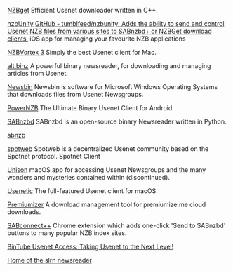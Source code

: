 
[NZBget](https://nzbget.net/)
Efficient Usenet downloader written in C++.

[nzbUnity](https://nzbunity.dozenzb.com/)
[GitHub - tumblfeed/nzbunity: Adds the ability to send and control Usenet NZB files from various sites to SABnzbd+ or NZBGet download clients.](https://github.com/tumblfeed/nzbunity)
iOS app for managing your favourite NZB applications

[NZBVortex 3](https://www.nzbvortex.com/landing/)
Simply the best Usenet client for Mac.

[alt.binz](https://www.altbinz.net/)
A powerful binary newsreader, for downloading and managing articles from Usenet.

[Newsbin](http://newsbin.com/about.php)
Newsbin is software for Microsoft Windows Operating Systems that downloads files from Usenet Newsgroups.

[PowerNZB](http://powernzb.co.uk/)
The Ultimate Binary Usenet Client for Android.

[SABnzbd](http://sabnzbd.org/)
SABnzbd is an open-source binary Newsreader written in Python.

[abnzb](https://www.abnzb.com/)

[spotweb](https://github.com/spotweb/spotweb)
Spotweb is a decentralized Usenet community based on the Spotnet protocol.
Spotnet Client

[Unison](http://panic.com/blog/the-future-of-unison/)
macOS app for accessing Usenet Newsgroups and the many wonders and mysteries contained within (discontinued).

[Usenetic](http://www.usenetic.com/)
The full-featured Usenet client for macOS.

[Premiumizer](https://github.com/piejanssens/premiumizer)
A download management tool for premiumize.me cloud downloads.

[SABconnect++](https://github.com/gboudreau/sabconnectplusplus)
Chrome extension which adds one-click 'Send to SABnzbd' buttons to many popular NZB index sites.

[BinTube Usenet Access: Taking Usenet to the Next Level!](https://bintube.com/)

[Home of the slrn newsreader](https://slrn.info/)
